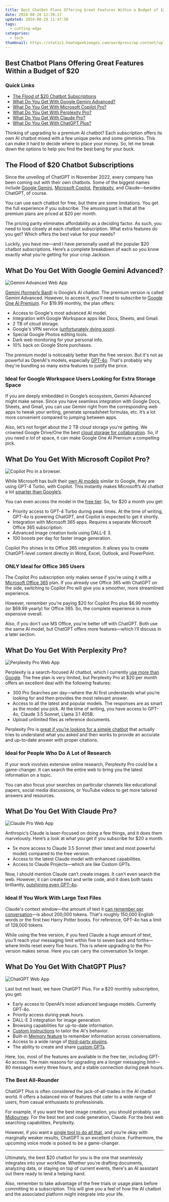 ```yaml
---
title: Best Chatbot Plans Offering Great Features Within a Budget of $20
date: 2024-08-28 12:39:17
updated: 2024-08-29 11:47:50
tags:
  - cutting-edge
categories:
  - tech
thumbnail: https://static1.howtogeekimages.com/wordpress/wp-content/uploads/2024/07/a-robot-coming-out-of-a-phone-holding-a-twenty-dollar-bill-and-some-chatbots-icons-around-it.jpg
---
```


## Best Chatbot Plans Offering Great Features Within a Budget of $20

### Quick Links

* [The Flood of $20 Chatbot Subscriptions](https://some-knowledge.techidaily.com/updated-in-depth-analysis-the-essence-of-the-google-podcast-application/)
* [What Do You Get With Google Gemini Advanced?](https://sim-unlock.techidaily.com/top-11-free-apps-to-check-imei-on-iphone-13-pro-max-by-drfone-ios/)
* [What Do You Get With Microsoft Copilot Pro?](https://ai-video-apps.techidaily.com/new-the-fastest-way-to-convert-4k-videos-to-mp4-no-technical-expertise-needed/)
* [What Do You Get With Perplexity Pro?](https://screen-capture.techidaily.com/microphone-feedback-audio-recorder-for-2024/)
* [What Do You Get With Claude Pro?](https://youtube-videos.techidaily.com/new-best-camera-apps-to-shoot-and-record-videos-on-iphone-and-andriod-phones/)
* [What Do You Get With ChatGPT Plus?](https://some-approaches.techidaily.com/updated-20-best-copyright-free-pubg-montage-thumbnail/)

 Thinking of upgrading to a premium AI chatbot? Each subscription offers its own AI chatbot mixed with a few unique perks and some gimmicks. This can make it hard to decide where to place your money. So, let me break down the options to help you find the best bang for your buck.

##  The Flood of $20 Chatbot Subscriptions

 Since the unveiling of ChatGPT in November 2022, every company has been coming out with their own chatbots. Some of the biggest names include [Google Gemini](https://youtube-lab.techidaily.com/24-unleash-creativity-without-breaking-the-bank-top-9-affordable-editors/), [Microsoft Copilot](https://snapchat-videos.techidaily.com/new-in-2024-transforming-old-images-into-snaps-on-snapchat/), [Perplexity](https://screen-sharing-recording.techidaily.com/new-step-by-step-guide-to-recording-on-your-macbook/), and Claude—besides ChatGPT, of course.

 You can use each chatbot for free, but there are some limitations. You get the full experience if you subscribe. The amusing part is that all the premium plans are priced at $20 per month.

 The pricing parity eliminates affordability as a deciding factor. As such, you need to look closely at each chatbot subscription. What extra features do you get? Which offers the best value for your needs?

 Luckily, you have me—and I have personally used all the popular $20 chatbot subscriptions. Here’s a complete breakdown of each so you know exactly what you’re getting for your crisp Jackson.

##  What Do You Get With Google Gemini Advanced?

![Gemini Advanced Web App](https://static1.howtogeekimages.com/wordpress/wp-content/uploads/2024/07/gemini-advanced-web-app.png) 

[Gemini (formerly Bard)](https://gemini.google.com/?hl=en-IN) is Google’s AI chatbot. The premium version is called Gemini Advanced. However, to access it, you’ll need to subscribe to [Google One AI Premium](https://win11.techidaily.com/understanding-windows-safe-slumber-techniques/). For $19.99 monthly, the plan offers:

* Access to Google's most advanced AI model.
* Integration with Google Workspace apps like Docs, Sheets, and Gmail.
* 2 TB of cloud storage.
* Google's VPN service ([unfortunately dying soon](https://iphone-unlock.techidaily.com/apple-iphone-7-plus-backup-password-never-set-but-still-asking-heres-the-fix-drfone-by-drfone-ios/)).
* Special Google Photos editing tools.
* Dark web monitoring for your personal info.
* 10% back on Google Store purchases.

 The premium model is noticeably better than the free version. But it's not as powerful as OpenAI's models, especially [GPT-4o](https://some-approaches.techidaily.com/unlock-your-creative-potential-with-the-premier-free-software-lineup-on-mac-for-2024/). That's probably why they're bundling so many extra features to justify the price.

###  Ideal for Google Workspace Users Looking for Extra Storage Space

 If you are deeply embedded in Google’s ecosystem, Gemini Advanced might make sense. Since you have seamless integration with Google Docs, Sheets, and Gmail, you can use Gemini right from the corresponding web apps to tweak your writing, generate spreadsheet formulas, etc. It’s a lot more convenient compared to jumping between apps.

 Also, let’s not forget about the 2 TB cloud storage you’re getting. We crowned Google Drive/One the best [cloud storage for collaboration](https://instagram-video-recordings.techidaily.com/navigating-the-truth-in-your-photos-an-instagram-selfie-audit/). So, if you need _a lot_ of space, it can make Google One AI Premium a compelling pick.

##  What Do You Get With Microsoft Copilot Pro?

![Copilot Pro in a browser.](https://static1.howtogeekimages.com/wordpress/wp-content/uploads/2024/04/copilot-pro-web.png) 

 While Microsoft has built their [own AI models](https://azure.microsoft.com/en-us/products/phi-3) similar to Google, they are using GPT-4 Turbo, with Copilot. This instantly makes Microsoft’s AI chatbot a lot [smarter than Google’s](https://driver-error.techidaily.com/ethernet-controller-bug-in-win11-realtek-solution/).

 You can even access the model in the [free tier](https://android-transfer.techidaily.com/in-2024-5-techniques-to-transfer-data-from-samsung-galaxy-f14-5g-to-iphone-15141312-drfone-by-drfone-transfer-from-android-transfer-from-android/). So, for $20 a month you get:

* Priority access to GPT-4 Turbo during peak times. At the time of writing, GPT-4o is powering ChatGPT, and Copilot is expected to get it shortly.
* Integration with Microsoft 365 apps. Requires a separate Microsoft Office 365 subscription.
* Advanced image creation tools using DALL-E 3.
* 100 boosts per day for faster image generation.

 Copilot Pro shines in its Office 365 integration. It allows you to create ChatGPT-level content directly in Word, Excel, Outlook, and PowerPoint.

###  ONLY Ideal for Office 365 Users

 The Copilot Pro subscription only makes sense if you're using it with a [Microsoft Office 365](https://location-social.techidaily.com/how-to-change-your-honor-90-location-on-life360-without-anyone-knowing-drfone-by-drfone-virtual-android/) plan. If you already use Office 365 with ChatGPT on the side, switching to Copilot Pro will give you a smoother, more streamlined experience.

 However, remember you're paying $20 for Copilot Pro plus $6.99 monthly (or $69.99 yearly) for Office 365\. So, the complete experience is more expensive overall.

 Also, if you don't use MS Office, you're better off with ChatGPT. Both use the same AI model, but ChatGPT offers more features—which I’ll discuss in a later section.

##  What Do You Get With Perplexity Pro?

![Perplexity Pro Web App](https://static1.howtogeekimages.com/wordpress/wp-content/uploads/2024/07/perplexity-pro-web-app.png) 

 Perplexity is a search-focused AI chatbot, which I currently [use more than Google](https://twitter-videos.techidaily.com/new-2024-approved-step-by-step-live-tweeting-tactics/). The free plan is very limited, but Perplexity Pro at $20 per month offers an excellent deal with the following features:

* 300 Pro Searches per day—where the AI first understands what you’re looking for and then provides the most relevant answer.
* Access to all the latest and popular models. The responses are as smart as the model you pick. At the time of writing, you have access to GPT-4o, Claude 3.5 Sonnet, Llama 3.1 405B.
* Upload unlimited files as reference documents.

 Perplexity Pro is [great if you’re looking for a simple chatbot](https://graphic-issues.techidaily.com/turnrightview-on-computer/) that actually tries to understand what you asked and then works to provide an accurate and up-to-date answer with proper citations.

###  Ideal for People Who Do A Lot of Research

 If your work involves extensive online research, Perplexity Pro could be a game-changer. It can search the entire web to bring you the latest information on a topic.

 You can also focus your searches on particular channels like educational papers, social media discussions, or YouTube videos to get more tailored answers and resources.

##  What Do You Get With Claude Pro?

![Claude Pro Web App](https://static1.howtogeekimages.com/wordpress/wp-content/uploads/2024/07/claude-pro-web-app.png) 

 Anthropic’s Claude is laser-focused on doing a few things, and it does them marvelously. Here’s a look at what you get if you subscribe for $20 a month:

* 5x more access to Claude 3.5 Sonnet (their latest and most powerful model) compared to the free version.
* Access to the latest Claude model with enhanced capabilities.
* Access to Claude Projects—which are like Custom GPTs.

 Now, I should mention Claude can’t create images. It can’t even search the web. However, it can create text and write code, and it does both tasks brilliantly, [outshining even GPT-4o](https://www.pcmag.com/news/anthropic-our-claude-35-model-beats-openais-gpt-4o).

###  Ideal If You Work With Large Text Files

 Claude's context window—the amount of text it [can remember per conversation](https://extra-support.techidaily.com/2024-approved-picture-perfect-presentation-software-for-impeccable-photo-framing/)—is about 200,000 tokens. That's roughly 150,000 English words or the first two Harry Potter books. For reference, GPT-4o has a limit of 128,000 tokens.

 While using the free version, if you feed Claude a huge amount of text, you’ll reach your messaging limit within five to seven back and forths—where limits reset every five hours. This is where upgrading to the Pro version makes sense. Here you can carry the conversation 5x longer.

##  What Do You Get With ChatGPT Plus?

![ChatGPT Web App](https://static1.howtogeekimages.com/wordpress/wp-content/uploads/2024/07/chatgpt-web-app.png) 

 Last but not least, we have ChatGPT Plus. For a $20 monthly subscription, you get:

* Early access to OpenAI’s most advanced language models. Currently GPT-4o.
* Priority access during peak hours.
* DALL-E 3 integration for image generation.
* Browsing capabilities for up-to-date information.
* [Custom Instructions](https://facebook-video-content.techidaily.com/new-mastering-monetization-a-beginners-guide-to-facebook-revenue-for-2024/) to tailor the AI's behavior.
* Built-in [Memory feature](https://tiktok-clips.techidaily.com/new-unlock-the-door-to-others-tiktok-lives/) to remember information across conversations.
* Access to a wide range of [third-party plugins](https://games-able.techidaily.com/deleting-games-from-steam-efficient-tips-and-tricks/).
* The ability to create and share [custom GPTs](https://fake-location.techidaily.com/in-2024-8-solutions-to-fix-find-my-friends-location-not-available-on-realme-gt-neo-5-se-drfone-by-drfone-virtual-android/).

 Here, too, most of the features are available in the free tier, including GPT-4o access. The main reasons for upgrading are a longer messaging limit—80 messages every three hours, and a stable connection during peak hours.

###  The Best All-Rounder

 ChatGPT Plus is often considered the jack-of-all-trades in the AI chatbot world. It offers a balanced mix of features that cater to a wide range of users, from casual enthusiasts to professionals.

 For example, if you want the best image creation, you should probably use [Midjourney](https://screen-activity-recording.techidaily.com/new-the-complete-user-manual-how-to-use-screen-recording-on-mac-for-2024/). For the best text and code generation, Claude. For the best web searching capabilities, Perplexity.

 However, if you want a [single tool to do all that](https://extra-hints.techidaily.com/new-accessing-and-using-srt-audio-on-various-oses/), and you’re okay with marginally weaker results, ChatGPT is an excellent choice. Furthermore, the upcoming voice mode is poised to be a game-changer.

---

 Ultimately, the best $20 chatbot for you is the one that seamlessly integrates into your workflow. Whether you're drafting documents, analyzing data, or staying on top of current events, there's an AI assistant out there ready to lend a helping hand.

 Also, remember to take advantage of the free trials or usage plans before committing to a subscription. This will give you a feel of how the AI chatbot and the associated platform might integrate into your life.

<ins class="adsbygoogle"
     style="display:block"
     data-ad-format="autorelaxed"
     data-ad-client="ca-pub-7571918770474297"
     data-ad-slot="1223367746"></ins>



<ins class="adsbygoogle"
     style="display:block"
     data-ad-client="ca-pub-7571918770474297"
     data-ad-slot="8358498916"
     data-ad-format="auto"
     data-full-width-responsive="true"></ins>
